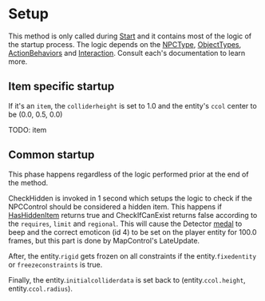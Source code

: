 # Setup

This method is only called during [Start](Start.md) and it contains most of the logic of the startup process. The logic depends on the [NPCType](NPCType.md), [ObjectTypes](ObjectTypes.md), [ActionBehaviors](ActionBehaviors.md) and [Interaction](Interaction.md). Consult each's documentation to learn more.

## Item specific startup

If it's an `item`, the `colliderheight` is set to 1.0 and the entity's `ccol` center to be (0.0, 0.5, 0.0)

TODO: item

## Common startup
This phase happens regardless of the logic performed prior at the end of the method.

CheckHidden is invoked in 1 second which setups the logic to check if the NPCControl should be considered a hidden item. This happens if [HasHiddenItem](HasHiddenItem.md) returns true and CheckIfCanExist returns false according to the `requires`, `limit` and `regional`. This will cause the Detector [medal](../../Enums%20and%20IDs/Medal.md) to beep and the correct emoticon (id 4) to be set on the player entity for 100.0 frames, but this part is done by MapControl's LateUpdate.

After, the entity.`rigid` gets frozen on all constraints if the entity.`fixedentity` or `freezeconstraints` is true.

Finally, the entity.`initialcolliderdata` is set back to (entity.`ccol.height`, entity.`ccol.radius`).
